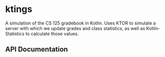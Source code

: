 # ktings
A simulation of the CS 125 gradebook in Kotlin.  Uses KTOR to simulate a server with which we update grades and class statistics, as well as Kotlin-Statistics to calculate those values.

## API Documentation

